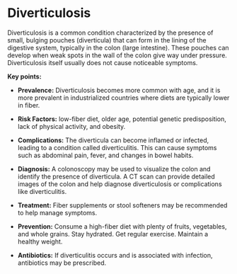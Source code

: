 # Diverticulosis

Diverticulosis is a common condition characterized by the presence of small, bulging pouches (diverticula) that can form in the lining of the digestive system, typically in the colon (large intestine). These pouches can develop when weak spots in the wall of the colon give way under pressure. Diverticulosis itself usually does not cause noticeable symptoms.

**Key points:**

* **Prevalence:** Diverticulosis becomes more common with age, and it is more prevalent in industrialized countries where diets are typically lower in fiber.

* **Risk Factors:** low-fiber diet, older age, potential genetic predisposition, lack of physical activity, and obesity.

* **Complications:** The diverticula can become inflamed or infected, leading to a condition called diverticulitis. This can cause symptoms such as abdominal pain, fever, and changes in bowel habits.

* **Diagnosis:** A colonoscopy may be used to visualize the colon and identify the presence of diverticula. A CT scan can provide detailed images of the colon and help diagnose diverticulosis or complications like diverticulitis.

* **Treatment:** Fiber supplements or stool softeners may be recommended to help manage symptoms.
  
* **Prevention:** Consume a high-fiber diet with plenty of fruits, vegetables, and whole grains. Stay hydrated. Get regular exercise. Maintain a healthy weight.

* **Antibiotics:** If diverticulitis occurs and is associated with infection, antibiotics may be prescribed.
